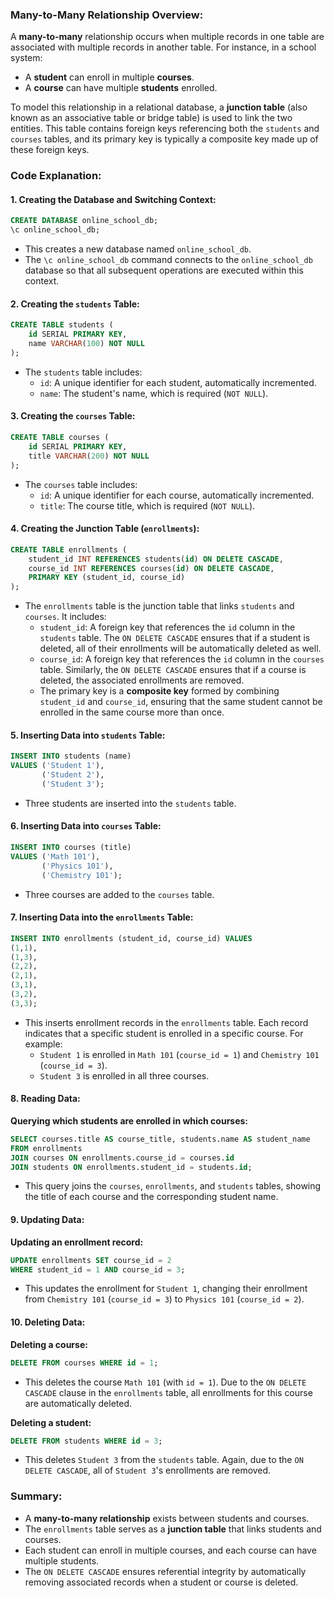### Many-to-Many Relationship Overview:

A **many-to-many** relationship occurs when multiple records in one table are associated with multiple records in another table. For instance, in a school system:
- A **student** can enroll in multiple **courses**.
- A **course** can have multiple **students** enrolled.

To model this relationship in a relational database, a **junction table** (also known as an associative table or bridge table) is used to link the two entities. This table contains foreign keys referencing both the `students` and `courses` tables, and its primary key is typically a composite key made up of these foreign keys.

### Code Explanation:

#### 1. **Creating the Database and Switching Context:**
```sql
CREATE DATABASE online_school_db;
\c online_school_db;
```
- This creates a new database named `online_school_db`.
- The `\c online_school_db` command connects to the `online_school_db` database so that all subsequent operations are executed within this context.

#### 2. **Creating the `students` Table:**
```sql
CREATE TABLE students (
    id SERIAL PRIMARY KEY,
    name VARCHAR(100) NOT NULL
);
```
- The `students` table includes:
  - `id`: A unique identifier for each student, automatically incremented.
  - `name`: The student's name, which is required (`NOT NULL`).

#### 3. **Creating the `courses` Table:**
```sql
CREATE TABLE courses (
    id SERIAL PRIMARY KEY,
    title VARCHAR(200) NOT NULL
);
```
- The `courses` table includes:
  - `id`: A unique identifier for each course, automatically incremented.
  - `title`: The course title, which is required (`NOT NULL`).

#### 4. **Creating the Junction Table (`enrollments`):**
```sql
CREATE TABLE enrollments (
    student_id INT REFERENCES students(id) ON DELETE CASCADE,
    course_id INT REFERENCES courses(id) ON DELETE CASCADE,
    PRIMARY KEY (student_id, course_id)
);
```
- The `enrollments` table is the junction table that links `students` and `courses`. It includes:
  - `student_id`: A foreign key that references the `id` column in the `students` table. The `ON DELETE CASCADE` ensures that if a student is deleted, all of their enrollments will be automatically deleted as well.
  - `course_id`: A foreign key that references the `id` column in the `courses` table. Similarly, the `ON DELETE CASCADE` ensures that if a course is deleted, the associated enrollments are removed.
  - The primary key is a **composite key** formed by combining `student_id` and `course_id`, ensuring that the same student cannot be enrolled in the same course more than once.

#### 5. **Inserting Data into `students` Table:**
```sql
INSERT INTO students (name)
VALUES ('Student 1'),
       ('Student 2'),
       ('Student 3');
```
- Three students are inserted into the `students` table.

#### 6. **Inserting Data into `courses` Table:**
```sql
INSERT INTO courses (title)
VALUES ('Math 101'),
       ('Physics 101'),
       ('Chemistry 101');
```
- Three courses are added to the `courses` table.

#### 7. **Inserting Data into the `enrollments` Table:**
```sql
INSERT INTO enrollments (student_id, course_id) VALUES 
(1,1),
(1,3),
(2,2),
(2,1),
(3,1),
(3,2),
(3,3);
```
- This inserts enrollment records in the `enrollments` table. Each record indicates that a specific student is enrolled in a specific course. For example:
  - `Student 1` is enrolled in `Math 101` (`course_id = 1`) and `Chemistry 101` (`course_id = 3`).
  - `Student 3` is enrolled in all three courses.

#### 8. **Reading Data:**

**Querying which students are enrolled in which courses:**
```sql
SELECT courses.title AS course_title, students.name AS student_name
FROM enrollments
JOIN courses ON enrollments.course_id = courses.id
JOIN students ON enrollments.student_id = students.id;
```
- This query joins the `courses`, `enrollments`, and `students` tables, showing the title of each course and the corresponding student name.

#### 9. **Updating Data:**

**Updating an enrollment record:**
```sql
UPDATE enrollments SET course_id = 2
WHERE student_id = 1 AND course_id = 3;
```
- This updates the enrollment for `Student 1`, changing their enrollment from `Chemistry 101` (`course_id = 3`) to `Physics 101` (`course_id = 2`).

#### 10. **Deleting Data:**

**Deleting a course:**
```sql
DELETE FROM courses WHERE id = 1;
```
- This deletes the course `Math 101` (with `id = 1`). Due to the `ON DELETE CASCADE` clause in the `enrollments` table, all enrollments for this course are automatically deleted.

**Deleting a student:**
```sql
DELETE FROM students WHERE id = 3;
```
- This deletes `Student 3` from the `students` table. Again, due to the `ON DELETE CASCADE`, all of `Student 3`'s enrollments are removed.

### Summary:

- A **many-to-many relationship** exists between students and courses.
- The `enrollments` table serves as a **junction table** that links students and courses.
- Each student can enroll in multiple courses, and each course can have multiple students.
- The `ON DELETE CASCADE` ensures referential integrity by automatically removing associated records when a student or course is deleted.